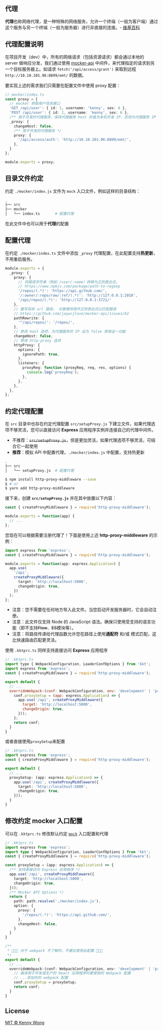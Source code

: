 ## 代理

**代理**也称网络代理，是一种特殊的网络服务，允许一个终端（一般为客户端）通过这个服务与另一个终端（一般为服务器）进行非直接的连接。- [维基百科](https://zh.wikipedia.org/wiki/代理服务器)

## 代理配置说明

在项目开发（dev）中，所有的网络请求（包括资源请求）都会通过本地的 server 做响应分发，我们通过使用 [mocker-api](https://github.com/jaywcjlove/mocker-api) 中间件，来代理指定的请求到另一个目标服务器上。如请求 `fetch('/api/access/grant')` 来取到远程 `http://10.10.101.96:8899/emt/` 的数据。

要实现上述的需求我们只需要在配置文件中使用 proxy 配置：

```ts
// mocker/index.ts
const proxy = {
  // mocker 获取用户信息接口
  'GET /api/user': { id: 1, username: 'kenny', sex: 6 },
  'POST /api/user': { id: 1, username: 'kenny', sex: 6 },
  /** 用于开发的代理服务，保持代理服务 host 的值为本机开发 IP，否则为代理服务 IP */
  _proxy: {
    changeHost: false,
    /** 用于开发的代理服务 */
    proxy: {
      '/api/access/auth': 'http://10.10.101.96:8899/emt/',
    },
  }
};

module.exports = proxy;
```

## 目录文件约定

约定 `./mocker/index.js`<!--rehype:style=color:white;background:#00b86c;--> 文件为 `mock` 入口文件，例如这样的目录结构：

```bash {4}
.
├── src
├── mocker
│   └── index.ts       # 配置代理
```

在此文件中也可以用于**代理**的配置

## 配置代理

在约定 `./mocker/index.ts`<!--rehype:style=color:white;background:#00b86c;--> 文件中添加 `_proxy` 代理配置，在此配置支持**热更新**，不用重启服务。

```ts
module.exports = {
  _proxy: {
    proxy: {
      // 将路径字符串（例如 /user/:name）转换为正则表达式。
      // https://www.npmjs.com/package/path-to-regexp
      '/repos/(.*)': 'https://api.github.com/',
      '/:owner/:repo/raw/:ref/(.*)': 'http://127.0.0.1:2018',
      '/api/repos/(.*)': 'http://127.0.0.1:3721/'
    },
    // 重写目标 url 路径。 对象键将用作正则表达式以匹配路径
    // https://github.com/jaywcjlove/mocker-api/issues/62
    pathRewrite: {
      '^/api/repos/': '/repos/',
    },
    // 修改 host 选项，为代理服务的 IP 设为 false 禁用这一功能
    changeHost: false,
    // 修改 http-proxy 选项
    httpProxy: {
      options: {
        ignorePath: true,
      },
      listeners: {
        proxyReq: function (proxyReq, req, res, options) {
          console.log('proxyReq');
        },
      },
    },    
  },
};
```

## 约定代理配置

在 `src` 目录中也存在约定代理配置 `src/setupProxy.js`<!--rehype:style=color:white;background:#00b86c;--> 下建立文件，如果代理选项不够灵活，您可以直接访问 **Express** 应用程序实例并连接自己的代理中间件。

- 不推荐：~~`src/setupProxy.js`~~，但是更加灵活，如果代理选项不够灵活，可结合它一起使用
- **推荐**：模拟 API 中配置代理，`./mocker/index.js`<!--rehype:style=color:white;background:#00b86c;--> 中配置，支持热更新

```bash {3}
.
├── src
│   └── setupProxy.js  # 配置代理
```

```bash
$ npm install http-proxy-middleware --save
$ # or
$ yarn add http-proxy-middleware
```

接下来，创建 **`src/setupProxy.js`** 并在其中放置以下内容：

```ts
const { createProxyMiddleware } = require('http-proxy-middleware');

module.exports = function(app) {
  // ...
};
```

您现在可以根据需要注册代理了！下面是使用上述 **http-proxy-middleware** 的示例：

```ts
import express from 'express';
const { createProxyMiddleware } = require('http-proxy-middleware');

module.exports = function(app: express.Application) {
  app.use(
    '/api',
    createProxyMiddleware({
      target: 'http://localhost:5000',
      changeOrigin: true,
    })
  );
};
```

- 注意：您不需要在任何地方导入此文件。当您启动开发服务器时，它会自动注册。
- 注意：此文件仅支持 Node 的 JavaScript 语法。确保只使用受支持的语言功能（即不支持~~Flow~~、~~ES~~模块等）。
- 注意：将路径传递给代理函数允许您在路径上使用**通配符** 和/或 模式匹配，这比快速路由匹配更灵活。

使用 `.kktprc.ts` 同样支持直接访问 **Express** 应用程序

```javascript
// .kktprc.ts
import type { WebpackConfiguration, LoaderConfOptions } from 'kkt';
import express from 'express';
const { createProxyMiddleware } = require('http-proxy-middleware');

export default {
  // ...
  overrideWebpack:(conf: WebpackConfiguration, env: 'development' | 'production', options: LoaderConfOptions | undefined)=>{
    conf.proxySetup = (app: express.Application) => {
      app.use('/api', createProxyMiddleware({
        target: 'http://localhost:5000',
        changeOrigin: true,
      }));
    };
    return conf;
  }
}
```
或者直接使用`proxySetup`来配置
```ts
// .kktprc.ts
import express from 'express';
const { createProxyMiddleware } = require('http-proxy-middleware');

export default {
  // ...
  proxySetup: (app: express.Application) => {
    app.use('/api', createProxyMiddleware({
      target: 'http://localhost:5000',
      changeOrigin: true,
    }));
  }
}
```

## 修改约定 mocker 入口配置

可以在 `.kktprc.ts`<!--rehype:style=color:white;background:#00b86c;--> 修改默认约定 [`mock`](https://www.npmjs.com/package/mocker-api) 入口配置和代理

```ts
// .kktprc.ts
import express from 'express';
import type { WebpackConfiguration, LoaderConfOptions } from 'kkt';
const { createProxyMiddleware } = require('http-proxy-middleware');

const proxySetup = (app: express.Application) => {
  /** 支持直接访问 Express 应用程序 */
  app.use('/api', createProxyMiddleware({
    target: 'http://localhost:5000',
    changeOrigin: true,
  }));
  /** Mocker API Options */
  return {
    path: path.resolve('./mocker/index.js'),
    option: {
      proxy: {
        '/repos/(.*)': 'https://api.github.com/',
      },
      changeHost: false,
    }
  }
}

/**
 * 🚧🚧🚧 对于 webpack 不了解的，不建议使用此配置 🚧🚧🚧
 */
export default {
  // ...
  overrideWebpack:(conf: WebpackConfiguration, env: 'development' | 'production', options: LoaderConfOptions | undefined)=>{
    // 编译用于开发或生产的 React 应用程序时要使用的 Webpack 配置
    // ...添加你的 webpack 配置
    conf.proxySetup = proxySetup;
    return conf;
  }
}
```

## License

[MIT © Kenny Wong](https://github.com/jaywcjlove)